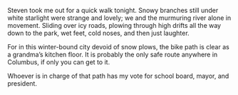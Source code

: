 Steven took me out for a quick walk tonight. Snowy branches still under white starlight were strange and lovely; we and the murmuring river alone in movement. Sliding over icy roads, plowing through high drifts all the way down to the park, wet feet, cold noses, and then just laughter.

For in this winter-bound city devoid of snow plows, the bike path is clear as a grandma’s kitchen floor. It is probably the only safe route anywhere in Columbus, if only you can get to it. 

Whoever is in charge of that path has my vote for school board, mayor, and president.
